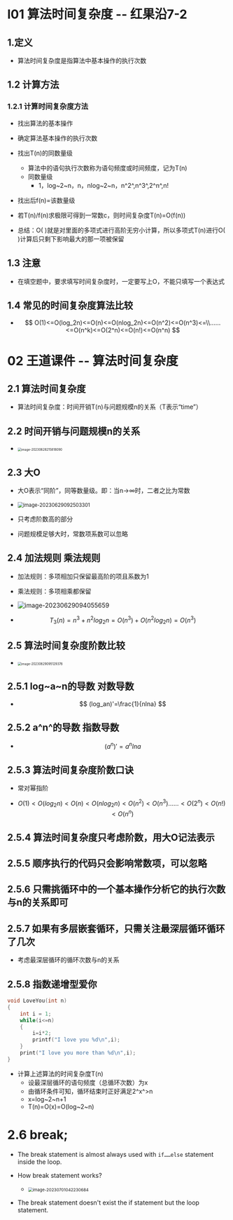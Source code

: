 # l01 算法时间复杂度 -- 红果沿7-2



## 1.定义

* 算法时间复杂度是指算法中基本操作的执行次数



## 1.2 计算方法



### 1.2.1 计算时间复杂度方法

* 找出算法的基本操作

* 确定算法基本操作的执行次数

* 找出T(n)的同数量级
  * 算法中的语句执行次数称为语句频度或时间频度，记为T(n)
  * 同数量级
    * 1，log~2~n，n，nlog~2~n，n^2^,n^3^,2^n^,n!
  
* 找出后f(n)=该数量级

* 若T(n)/f(n)求极限可得到一常数c，则时间复杂度T(n)=O(f(n))

* 总结：O( )就是对里面的多项式进行高阶无穷小计算，所以多项式T(n)进行O( )计算后只剩下影响最大的那一项被保留

  



## 1.3 注意

* 在填空题中，要求填写时间复杂度时，一定要写上O，不能只填写一个表达式



## 1.4 常见的时间复杂度算法比较

* $$
  O(1)<=O(log_2n)<=O(n)<=O(nlog_2n)<=O(n^2)<=O(n^3)<=\\……<=O(n^k)<=O(2^n)<=O(n!)<=O(n^n)
  $$




# 02 王道课件 -- 算法时间复杂度



## 2.1 算法时间复杂度

* 算法时间复杂度：时间开销T(n)与问题规模n的关系（T表示“time”）



## 2.2 时间开销与问题规模n的关系

* <img src="https://cvp.oss-cn-shanghai.aliyuncs.com/picgo/202306282158229.png" alt="image-20230628215818090" style="zoom:50%;" />



## 2.3 大O

* 大O表示“同阶”，同等数量级。即：当n→∞时，二者之比为常数

* <img src="https://cvp.oss-cn-shanghai.aliyuncs.com/picgo/202306290925455.png" alt="image-20230629092503301" style="zoom: 80%;" />

* 只考虑阶数高的部分
* 问题规模足够大时，常数项系数可以忽略



## 2.4 加法规则 乘法规则

* 加法规则：多项相加只保留最高阶的项且系数为1
* 乘法规则：多项相乘都保留
* ![image-20230629094055659](https://cvp.oss-cn-shanghai.aliyuncs.com/picgo/202306290940800.png)

* $$
  T_3(n)=n^3+n^2log_2n=O(n^3)+O(n^2log_2n)=O(n^3)
  $$

  

## 2.5 算法时间复杂度阶数比较

* <img src="https://cvp.oss-cn-shanghai.aliyuncs.com/picgo/202306290951568.png" alt="image-20230629095129376" style="zoom:50%;" />



## 2.5.1 log~a~n的导数 对数导数

* $$
  (log_an)'=\frac{1}{nlna}
  $$



## 2.5.2 a^n^的导数 指数导数

* $$
  (a^n)'=a^nlna
  $$



## 2.5.3 算法时间复杂度阶数口诀

* 常对幂指阶

* $$
  O(1)<O(log_2n)<O(n)<O(nlog_2n)<O(n^2)<O(n^3)……<O(2^n)<O(n!)<O(n^n)
  $$



## 2.5.4 算法时间复杂度只考虑阶数，用大O记法表示



## 2.5.5 顺序执行的代码只会影响常数项，可以忽略



## 2.5.6 只需挑循环中的一个基本操作分析它的执行次数与n的关系即可



## 2.5.7 如果有多层嵌套循环，只需关注最深层循环循环了几次

* 考虑最深层循环的循环次数与n的关系



## 2.5.8 指数递增型爱你

~~~C
void LoveYou(int n)
{
    int i = 1;
    while(i<=n)
    {
        i=i*2;
        printf("I love you %d\n",i);
    }
    print("I love you more than %d\n",i);
}
~~~

* 计算上述算法的时间复杂度T(n)
  * 设最深层循环的语句频度（总循环次数）为x
  * 由循环条件可知，循环结束时正好满足2^x^>n
  * x=log~2~n+1
  * T(n)=O(x)=O(log~2~n)



# 2.6 break;

* The break statement is almost always used with `if……else` statement inside the loop.
* How break statement works?
  * <img src="https://cvp.oss-cn-shanghai.aliyuncs.com/picgo/202307010422815.png" alt="image-20230701042230684" style="zoom: 67%;" />

* The break statement doesn't exist the if statement but the loop statement.

